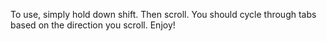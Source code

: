 To use, simply hold down shift. Then scroll. You should cycle through tabs based on the direction you scroll. Enjoy!
